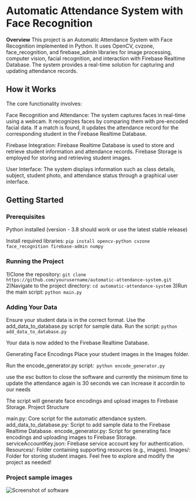# Automatic Attendance System with Face Recognition
**Overview**
This project is an Automatic Attendance System with Face Recognition implemented in Python. It uses OpenCV, cvzone, face_recognition, and firebase_admin libraries for image processing, computer vision, facial recognition, and interaction with Firebase Realtime Database. The system provides a real-time solution for capturing and updating attendance records.

## How it Works
The core functionality involves:

Face Recognition and Attendance: The system captures faces in real-time using a webcam. It recognizes faces by comparing them with pre-encoded facial data. If a match is found, it updates the attendance record for the corresponding student in the Firebase Realtime Database.

Firebase Integration: Firebase Realtime Database is used to store and retrieve student information and attendance records. Firebase Storage is employed for storing and retrieving student images.

User Interface: The system displays information such as class details, subject, student photo, and attendance status through a graphical user interface.

## Getting Started

### Prerequisites

Python installed (version - 3.8 should work or use the latest stable release)

Install required libraries: `pip install opencv-python cvzone face_recognition firebase-admin numpy`

### Running the Project

1)Clone the repository: `git clone https://github.com/yourusername/automatic-attendance-system.git`
2)Navigate to the project directory: `cd automatic-attendance-system`
3)Run the main script: `python main.py`

### Adding Your Data

Ensure your student data is in the correct format. Use the add_data_to_database.py script for sample data.
Run the script: `python add_data_to_database.py`

Your data is now added to the Firebase Realtime Database.

Generating Face Encodings
Place your student images in the Images folder.

Run the encode_generator.py script:` python encode_generator.py`

use the esc button to close the software and currently the minimum time to update the attendance again is 30 seconds we can increase it accordin to our needs 

The script will generate face encodings and upload images to Firebase Storage.
Project Structure

main.py: Core script for the automatic attendance system.
add_data_to_database.py: Script to add sample data to the Firebase Realtime Database.
encode_generator.py: Script for generating face encodings and uploading images to Firebase Storage.
serviceAccountKey.json: Firebase service account key for authentication.
Resources/: Folder containing supporting resources (e.g., images).
Images/: Folder for storing student images.
Feel free to explore and modify the project as needed!

### Project sample images 

![Screenshot of software](https://github.com/rajdeep564/FaceRecongnitionRTDB/assets/139733175/89786998-d6ba-4f82-85f5-3b58314648e4)
